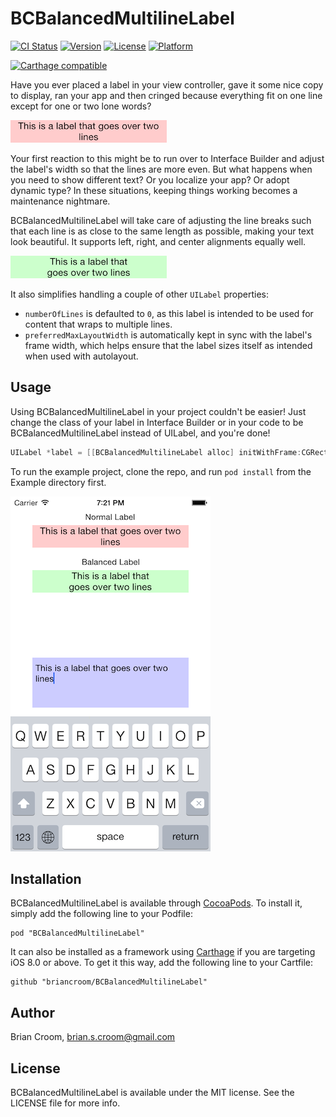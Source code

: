 # BCBalancedMultilineLabel

[![CI Status](http://img.shields.io/travis/briancroom/BCBalancedMultilineLabel.svg?style=flat)](https://travis-ci.org/briancroom/BCBalancedMultilineLabel)
[![Version](https://img.shields.io/cocoapods/v/BCBalancedMultilineLabel.svg?style=flat)](http://cocoadocs.org/docsets/BCBalancedMultilineLabel)
[![License](https://img.shields.io/cocoapods/l/BCBalancedMultilineLabel.svg?style=flat)](http://cocoadocs.org/docsets/BCBalancedMultilineLabel)
[![Platform](https://img.shields.io/cocoapods/p/BCBalancedMultilineLabel.svg?style=flat)](http://cocoadocs.org/docsets/BCBalancedMultilineLabel)

[![Carthage compatible](https://img.shields.io/badge/Carthage-compatible-4BC51D.svg?style=flat)](https://github.com/Carthage/Carthage)

Have you ever placed a label in your view controller, gave it some nice copy to display, 
ran your app and then cringed because everything fit on one line except for one or two
lone words?

![Regular Label](Screenshots/Regular-Label.png?raw=true)

Your first reaction to this might be to run over to Interface Builder and adjust
the label's width so that the lines are more even. But what happens when you need to show different
text? Or you localize your app? Or adopt dynamic type? In these situations, keeping things working
becomes a maintenance nightmare.

BCBalancedMultilineLabel will take care of adjusting the line breaks such that each
line is as close to the same length as possible, making your text look beautiful. It supports
left, right, and center alignments equally well.

![Regular Label](Screenshots/Balanced-Label.png?raw=true)

It also simplifies handling a couple of other `UILabel` properties:

* `numberOfLines` is defaulted to `0`, as this label is intended to be used for content that wraps to multiple lines.
* `preferredMaxLayoutWidth` is automatically kept in sync with the label's frame width, which helps ensure that the label sizes itself as intended when used with autolayout.

## Usage

Using BCBalancedMultilineLabel in your project couldn't be easier! Just change the class of your label
in Interface Builder or in your code to be BCBalancedMultilineLabel instead of UILabel, and you're done!

```objective-c
UILabel *label = [[BCBalancedMultilineLabel alloc] initWithFrame:CGRectMake(0, 0, 300, 50)];
```

To run the example project, clone the repo, and run `pod install` from the Example directory first.

![Example App](Screenshots/Example-App.png?raw=true)

## Installation

BCBalancedMultilineLabel is available through [CocoaPods](http://cocoapods.org). To install
it, simply add the following line to your Podfile:

    pod "BCBalancedMultilineLabel"

It can also be installed as a framework using [Carthage](https://github.com/Carthage/Carthage) if you are targeting iOS 8.0 or above. To get it this way, add the following line to your Cartfile:

    github "briancroom/BCBalancedMultilineLabel"

## Author

Brian Croom, brian.s.croom@gmail.com

## License

BCBalancedMultilineLabel is available under the MIT license. See the LICENSE file for more info.
